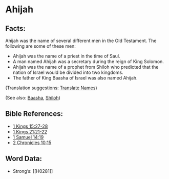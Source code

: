 # Ahijah

## Facts:

Ahijah was the name of several different men in the Old Testament. The following are some of these men:

* Ahijah was the name of a priest in the time of Saul.
* A man named Ahijah was a secretary during the reign of King Solomon.
* Ahijah was the name of a prophet from Shiloh who predicted that the nation of Israel would be divided into two kingdoms.
* The father of King Baasha of Israel was also named Ahijah.

(Translation suggestions: [Translate Names](../../translate/translate-names))

(See also: [Baasha](../names/baasha.md), [Shiloh](../names/shiloh.md))

## Bible References:

* [1 Kings 15:27-28](rc://en/tn/help/1ki/15/27)
* [1 Kings 21:21-22](rc://en/tn/help/1ki/21/21)
* [1 Samuel 14:19](rc://en/tn/help/1sa/14/19)
* [2 Chronicles 10:15](rc://en/tn/help/2ch/10/15)

## Word Data:

* Strong’s: [[H0281]]
